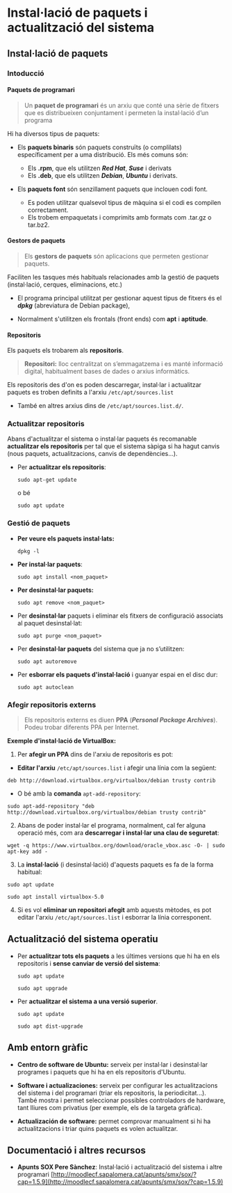 # Instal·lació de paquets i actualització del sistema

## Instal·lació de paquets

### Intoducció

#### Paquets de programari

> Un **paquet de programari** és un arxiu que conté una sèrie de fitxers que es distribueixen conjuntament i permeten la instal·lació d’un programa 

Hi ha diversos tipus de paquets: 
* Els **paquets binaris** són paquets construïts (o complilats) específicament per a uma distribució.
Els més comuns són:
  * Els **.rpm**, que els utilitzen **_Red Hat_**, **_Suse_** i derivats
  * Els **.deb**, que els utilitzen **_Debian_**, **_Ubuntu_** i derivats. 

* Els **paquets font** són senzillament paquets que inclouen codi font.
  * Es poden utilitzar qualsevol tipus de màquina si el codi es compilen correctament. 
  * Els trobem empaquetats i comprimits amb formats com .tar.gz o tar.bz2. 
  
#### Gestors de paquets

> Els **gestors de paquets** són aplicacions que permeten gestionar paquets. 

Faciliten les tasques més habituals relacionades amb la gestió de paquets (instal·lació, cerques, eliminacions, etc.)

* El programa principal utilitzat per gestionar aquest tipus de fitxers és el **_dpkg_** (abreviatura de Debian package), 

* Normalment s'utilitzen els frontals (front ends) com **apt** i **aptitude**. 

#### Repositoris
  
Els paquets els trobarem als **repositoris**. 

> **Repositori:** lloc centralitzat on s’emmagatzema i es manté informació digital, habitualment bases de dades o arxius informàtics. 

Els repositoris des d'on es poden descarregar, instal·lar i actualitzar paquets es troben definits a l'arxiu `/etc/apt/sources.list`

  * També en altres arxius dins de `/etc/apt/sources.list.d/`.
  
### Actualitzar repositoris

Abans d'actualitzar el sistema o instal·lar paquets és recomanable **actualitzar els repositoris** per tal que el sistema sàpiga si ha hagut canvis (nous paquets, actualitzacions, canvis de dependències...).

* Per **actualitzar els repositoris**:

  `sudo apt-get update` 

  o bé

  `sudo apt update` 

### Gestió de paquets

* **Per veure els paquets instal·lats:**

  `dpkg -l`

* **Per instal·lar paquets**:

  `sudo apt install <nom_paquet>`

* **Per desinstal·lar paquets:**

  `sudo apt remove <nom_paquet>` 

* Per **desinstal·lar** paquets i eliminar els fitxers de configuració associats al paquet desinstal·lat:

  `sudo apt purge <nom_paquet>`

* Per **desinstal·lar paquets** del sistema que ja no s’utilitzen: 

  `sudo apt autoremove`

* Per **esborrar els paquets d'instal·lació** i guanyar espai en el disc dur: 

  `sudo apt autoclean`
  

### Afegir repositoris externs

> Els repositoris externs es diuen **PPA** (**_Personal Package Archives_**). Podeu trobar diferents PPA per Internet.

**Exemple d'instal·lació de VirtualBox:**

1. Per **afegir un PPA** dins de l'arxiu de repositoris es pot:

  * **Editar l'arxiu** `/etc/apt/sources.list` i afegir una línia com la següent:

   `deb http://download.virtualbox.org/virtualbox/debian trusty contrib`

  * O bé amb la **comanda** `apt-add-repository`:

  `sudo apt-add-repository "deb http://download.virtualbox.org/virtualbox/debian trusty contrib"`

2. Abans de poder instal·lar el programa, normalment, cal fer alguna operació més, com ara **descarregar i instal·lar una clau de seguretat**:

  `wget -q https://www.virtualbox.org/download/oracle_vbox.asc -O- | sudo apt-key add -`

3. La **instal·lació** (i desinstal·lació) d'aquests paquets es fa de la forma habitual:

  `sudo apt update`

  `sudo apt install virtualbox-5.0`

4. Si es vol **eliminar un repositori afegit** amb aquests mètodes, es pot editar l'arxiu `/etc/apt/sources.list` i esborrar la línia corresponent.
 
## Actualització del sistema operatiu
  
* Per **actualitzar tots els paquets** a les últimes versions que hi ha en els repositoris i **sense canviar de versió del sistema**:

  `sudo apt update` 
  
  `sudo apt upgrade`
  
* Per **actualitzar el sistema a una versió superior**.

  `sudo apt update`

  `sudo apt dist-upgrade` 
  
  
## Amb entorn gràfic

* **Centro de software de Ubuntu:** serveix per instal·lar i desinstal·lar programes i paquets que hi ha en els repositoris d'Ubuntu.

* **Software i actualizaciones:** serveix per configurar les actualitzacions del sistema i del programari (triar els repositoris, la periodicitat...). També mostra i permet seleccionar possibles controladors de hardware, tant lliures com privatius (per exemple, els de la targeta gràfica).

* **Actualización de software:** permet comprovar manualment si hi ha actualitzacions i triar quins paquets es volen actualitzar.

## Documentació i altres recursos

* **Apunts SOX Pere Sànchez**: Instal·lació i actualització del sistema i altre programari [http://moodlecf.sapalomera.cat/apunts/smx/sox/?cap=1.5.9](http://moodlecf.sapalomera.cat/apunts/smx/sox/?cap=1.5.9)
